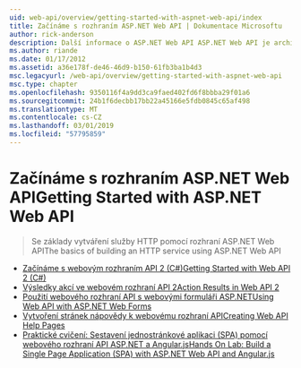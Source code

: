 ```yaml
---
uid: web-api/overview/getting-started-with-aspnet-web-api/index
title: Začínáme s rozhraním ASP.NET Web API | Dokumentace Microsoftu
author: rick-anderson
description: Další informace o ASP.NET Web API ASP.NET Web API je architektura, která usnadňuje sestavování služeb HTTP, které jsou poskytovány širokému spektru klientů, včetně prohlížečů...
ms.author: riande
ms.date: 01/17/2012
ms.assetid: a36e178f-de46-46d9-b150-61fb3ba1b4d3
msc.legacyurl: /web-api/overview/getting-started-with-aspnet-web-api
msc.type: chapter
ms.openlocfilehash: 9350116f4a9dd3ca9faed402fd6f8bbba29f01a6
ms.sourcegitcommit: 24b1f6decbb17bb22a45166e5fdb0845c65af498
ms.translationtype: MT
ms.contentlocale: cs-CZ
ms.lasthandoff: 03/01/2019
ms.locfileid: "57795859"
---
```

<a name="getting-started-with-aspnet-web-api"></a><span data-ttu-id="c7754-103">Začínáme s rozhraním ASP.NET Web API</span><span class="sxs-lookup"><span data-stu-id="c7754-103">Getting Started with ASP.NET Web API</span></span>
====================
> <span data-ttu-id="c7754-104">Se základy vytváření služby HTTP pomocí rozhraní ASP.NET Web API</span><span class="sxs-lookup"><span data-stu-id="c7754-104">The basics of building an HTTP service using ASP.NET Web API</span></span>


- [<span data-ttu-id="c7754-105">Začínáme s webovým rozhraním API 2 (C#)</span><span class="sxs-lookup"><span data-stu-id="c7754-105">Getting Started with Web API 2 (C#)</span></span>](tutorial-your-first-web-api.md)
- [<span data-ttu-id="c7754-106">Výsledky akcí ve webovém rozhraní API 2</span><span class="sxs-lookup"><span data-stu-id="c7754-106">Action Results in Web API 2</span></span>](action-results.md)
- [<span data-ttu-id="c7754-107">Použití webového rozhraní API s webovými formuláři ASP.NET</span><span class="sxs-lookup"><span data-stu-id="c7754-107">Using Web API with ASP.NET Web Forms</span></span>](using-web-api-with-aspnet-web-forms.md)
- [<span data-ttu-id="c7754-108">Vytvoření stránek nápovědy k webovému rozhraní API</span><span class="sxs-lookup"><span data-stu-id="c7754-108">Creating Web API Help Pages</span></span>](creating-api-help-pages.md)
- [<span data-ttu-id="c7754-109">Praktické cvičení: Sestavení jednostránkové aplikaci (SPA) pomocí webového rozhraní API ASP.NET a Angular.js</span><span class="sxs-lookup"><span data-stu-id="c7754-109">Hands On Lab: Build a Single Page Application (SPA) with ASP.NET Web API and Angular.js</span></span>](build-a-single-page-application-spa-with-aspnet-web-api-and-angularjs.md)
